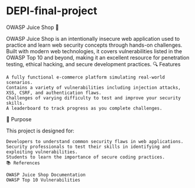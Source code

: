 # DEPI-final-project
OWASP Juice Shop 🍹 

OWASP Juice Shop is an intentionally insecure web application used to practice and learn web security concepts through hands-on challenges. Built with modern web technologies, it covers vulnerabilities listed in the OWASP Top 10 and beyond, 
making it an excellent resource for penetration testing, ethical hacking, and secure development practices. 
🔍 Features

    A fully functional e-commerce platform simulating real-world scenarios.
    Contains a variety of vulnerabilities including injection attacks, XSS, CSRF, and authentication flaws.
    Challenges of varying difficulty to test and improve your security skills.
    A leaderboard to track progress as you complete challenges.

🚀 Purpose

This project is designed for:

    Developers to understand common security flaws in web applications.
    Security professionals to test their skills in identifying and exploiting vulnerabilities.
    Students to learn the importance of secure coding practices.
    📚 References

    OWASP Juice Shop Documentation
    OWASP Top 10 Vulnerabilities
